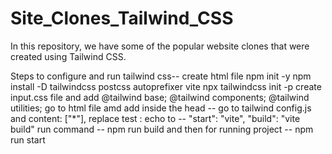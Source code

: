 # Site_Clones_Tailwind_CSS
In this repository, we have some of the popular website clones that were created using Tailwind CSS.

Steps to configure and run tailwind css-- 
create html file npm init -y npm install -D tailwindcss postcss autoprefixer vite npx tailwindcss init -p create input.css file and add @tailwind base; @tailwind components; @tailwind utilities; go to html file amd add inside the head -- go to tailwind config.js and content: ["*"], replace test : echo to -- "start": "vite", "build": "vite build" run command -- npm run build and then for running project -- npm run start
